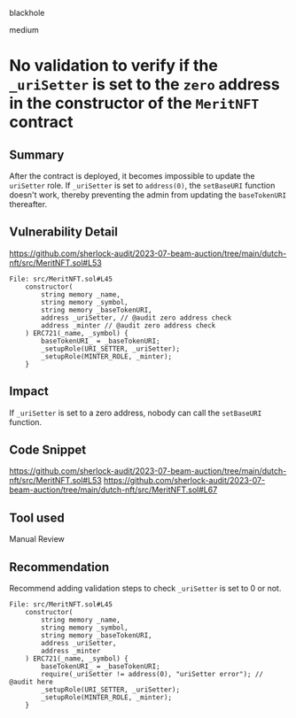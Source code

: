 blackhole

medium

# No validation to verify if the `_uriSetter` is set to the `zero` address in the constructor of the `MeritNFT` contract

## Summary

After the contract is deployed, it becomes impossible to update the `uriSetter` role.
If `_uriSetter` is set to `address(0)`, the `setBaseURI` function doesn't work, thereby preventing the admin from updating the `baseTokenURI` thereafter.


## Vulnerability Detail

https://github.com/sherlock-audit/2023-07-beam-auction/tree/main/dutch-nft/src/MeritNFT.sol#L53

```solidity
File: src/MeritNFT.sol#L45
    constructor(
        string memory _name,
        string memory _symbol,
        string memory _baseTokenURI,
        address _uriSetter, // @audit zero address check
        address _minter // @audit zero address check
    ) ERC721(_name, _symbol) {
        baseTokenURI_ = _baseTokenURI;
        _setupRole(URI_SETTER, _uriSetter);
        _setupRole(MINTER_ROLE, _minter);
    }

```

## Impact

If `_uriSetter` is set to a zero address, nobody can call the `setBaseURI` function.

## Code Snippet

https://github.com/sherlock-audit/2023-07-beam-auction/tree/main/dutch-nft/src/MeritNFT.sol#L53
https://github.com/sherlock-audit/2023-07-beam-auction/tree/main/dutch-nft/src/MeritNFT.sol#L67

## Tool used

Manual Review

## Recommendation

Recommend adding validation steps to check `_uriSetter` is set to 0 or not.

```solidity
File: src/MeritNFT.sol#L45
    constructor(
        string memory _name,
        string memory _symbol,
        string memory _baseTokenURI,
        address _uriSetter,
        address _minter
    ) ERC721(_name, _symbol) {
        baseTokenURI_ = _baseTokenURI;
        require(_uriSetter != address(0), "uriSetter error"); // @audit here
        _setupRole(URI_SETTER, _uriSetter);
        _setupRole(MINTER_ROLE, _minter);
    }

```